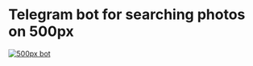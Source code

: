 # Telegram bot for searching photos on 500px

[![500px bot](http://i.imgur.com/FGCyfja.png?2)](http://i.imgur.com/FGCyfja.png)
